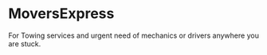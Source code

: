 # MoversExpress
For Towing services and urgent need of mechanics or drivers anywhere you are stuck.
